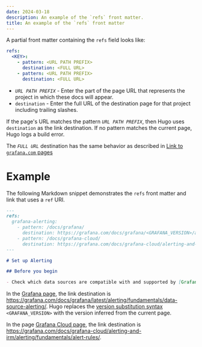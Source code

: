 ```yaml
---
date: 2024-03-18
description: An example of the `refs` front matter.
title: An example of the `refs` front matter
---
```


A partial front matter containing the `refs` field looks like:

```yaml
refs:
  <KEY>:
    - pattern: <URL PATH PREFIX>
      destination: <FULL URL>
    - pattern: <URL PATH PREFIX>
      destination: <FULL URL>
```


- _`URL PATH PREFIX`_ - Enter the part of the page URL that represents the project in which these docs will appear. 
- `destination` - Enter the full URL of the destination page for that project including trailing slashes.

If the page's URL matches the pattern _`URL PATH PREFIX`_, then Hugo uses `destination` as the link destination.
If no pattern matches the current page, Hugo logs a build error.

The _`FULL URL`_ destination has the same behavior as described in [Link to `grafana.com` pages](https://grafana.com/docs/writers-toolkit/write/links/#link-to-grafanacom-pages)

# Example

The following Markdown snippet demonstrates the `refs` front matter and link that uses a `ref` URI.

```markdown
---
refs:
  grafana-alerting:
    - pattern: /docs/grafana/
      destination: https://grafana.com/docs/grafana/<GRAFANA_VERSION>/alerting/fundamentals/data-source-alerting/
    - pattern: /docs/grafana-cloud/
      destination: https://grafana.com/docs/grafana-cloud/alerting-and-irm/alerting/fundamentals/data-source-alerting/
---

# Set up Alerting

## Before you begin

- Check which data sources are compatible with and supported by [Grafana Alerting][ref:grafana-alerting].
```

In the [Grafana page](https://grafana.com/docs/grafana/latest/alerting/set-up/), the link destination is https://grafana.com/docs/grafana/latest/alerting/fundamentals/data-source-alerting/.
Hugo replaces the [version substitution syntax](https://grafana.com/docs/writers-toolkit/write/shortcodes/#about-version-substitution) `<GRAFANA_VERSION>` with the version inferred from the current page.

In the page [Grafana Cloud page](https://grafana.com/docs/grafana/latest/alerting/set-up/), the link destination is https://grafana.com/docs/grafana-cloud/alerting-and-irm/alerting/fundamentals/alert-rules/.
